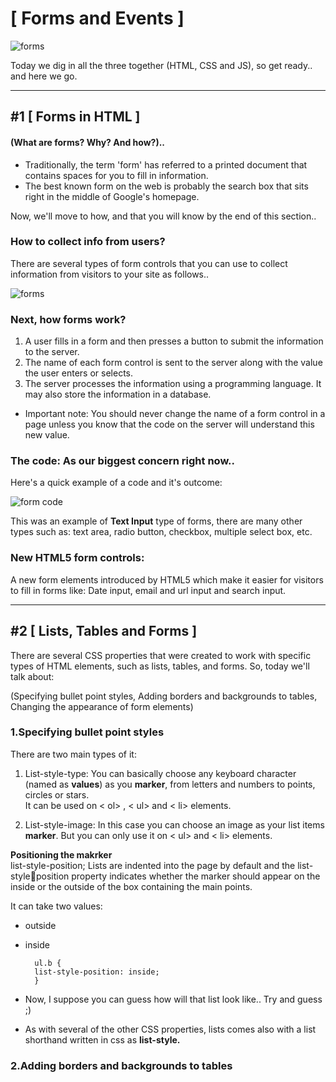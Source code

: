 # **[ Forms and Events ]**
![forms](https://s3-ap-southeast-2.amazonaws.com/agentcis-wp/wp-content/uploads/20190219051021/lead-form-illustration.png)

Today we dig in all the three together (HTML, CSS and JS), so get ready.. and here we go.

<hr>

## **#1 [ Forms in HTML ]**
#### (What are forms? Why? And how?)..

* Traditionally, the term 'form' has referred to a printed document that contains spaces for you to fill in information.
* The best known form on the web is probably 
the search box that sits right in the middle of 
Google's homepage.

Now, we'll move to how, and that you will know by the end of this section..

### **How to collect info from users?**
There are several types of form controls that 
you can use to collect information from visitors 
to your site as follows..


![forms](https://slideplayer.com/slide/13519692/82/images/4/FORM+CONTROLS+Explain%3A+how+there+are+different+types+of+form+control.jpg)


### **Next, how forms work?**
1. A user fills in a form and then presses a button 
to submit the information to the server.
2. The name of each form control is sent to the server along with the value the user enters or selects.
3. The server processes the information using a programming language. It may also store the information in a database.

* Important note: You should never change the name of a form control in a page unless you know that the code on the server will understand this new value.

### **The code:** As our biggest concern right now..

Here's a quick example of a code and it's outcome:

![form code](https://www.htmlgoodies.com/img/2010/06/HTML-Forms-From-Basics-to-Style-Layouts-Figure2.gif)

This was an example of **Text Input** type of forms, there are many other types such as: text area, radio button, checkbox, multiple select box, etc.

### **New HTML5 form controls:**
A new form elements introduced by HTML5 which make it easier for visitors to fill in forms like: Date input, email and url input and search input.

<hr/>

## **#2 [ Lists, Tables and Forms ]**
There are several CSS properties that 
were created to work with specific types 
of HTML elements, such as lists, tables, 
and forms. So, today we'll talk about:

(Specifying bullet point styles, Adding borders and backgrounds to tables, Changing the appearance of form elements)

### **1.Specifying bullet point styles**
There are two main types of it:
1. List-style-type: You can basically choose any keyboard character (named as **values**) as you **marker**, from letters and numbers to points, circles or stars. <br>
It can be used on < ol> , < ul> and < li> elements.

2. List-style-image: In this case you can choose an image as your list items **marker**. But you can only use it on < ul> and < li> elements.

**Positioning the makrker** <br>
list-style-position; Lists are indented into the page by default and the list-styleposition property indicates whether the marker should appear on the inside or the outside of the box containing the main points. 

It can take two values: 
* outside
* inside

        ul.b {
        list-style-position: inside;
        }

* Now, I suppose you can guess how will that list look like.. Try and guess ;)


* As with several of the other CSS properties, lists comes also with a list shorthand written in css as **list-style.**

### **2.Adding borders and backgrounds to tables**